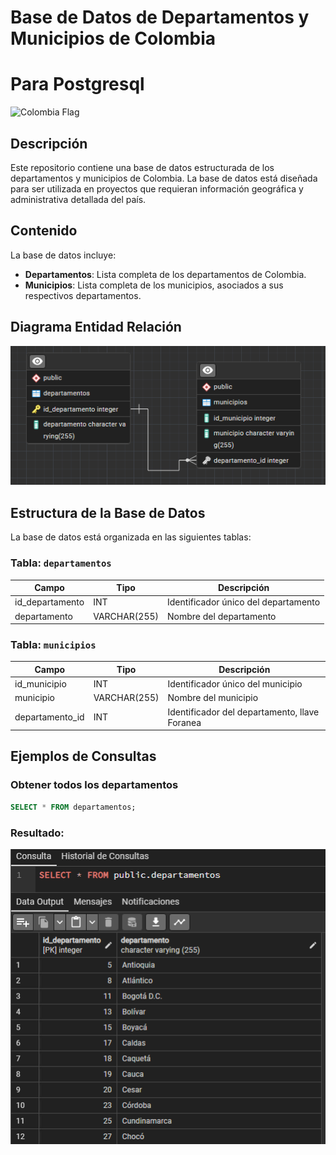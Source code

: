 # Base de Datos de Departamentos y Municipios de Colombia
# Para Postgresql

![Colombia Flag](https://upload.wikimedia.org/wikipedia/commons/2/21/Flag_of_Colombia.svg)

## Descripción

Este repositorio contiene una base de datos estructurada de los departamentos y municipios de Colombia. La base de datos está diseñada para ser utilizada en proyectos que requieran información geográfica y administrativa detallada del país.

## Contenido

La base de datos incluye:

- **Departamentos**: Lista completa de los departamentos de Colombia.
- **Municipios**: Lista completa de los municipios, asociados a sus respectivos departamentos.


## Diagrama Entidad Relación

![alt DER](/imagenes/diagramaEntidadRelacion.png)

## Estructura de la Base de Datos

La base de datos está organizada en las siguientes tablas:

### Tabla: `departamentos`

| Campo  | Tipo         | Descripción                          |
| ------ | ------------ | ------------------------------------ |
| id_departamento     | INT          | Identificador único del departamento |
| departamento | VARCHAR(255) | Nombre del departamento              |

### Tabla: `municipios`

| Campo           | Tipo         | Descripción                       |
| --------------- | ------------ | --------------------------------- |
| id_municipio              | INT          | Identificador único del municipio |
| municipio          | VARCHAR(255) | Nombre del municipio              |
| departamento_id | INT          | Identificador del departamento, llave Foranea  |

## Ejemplos de Consultas

### Obtener todos los departamentos

```sql
SELECT * FROM departamentos;
```

### Resultado:

![alt Query_departamentos](/imagenes/query_departamentos.png)

